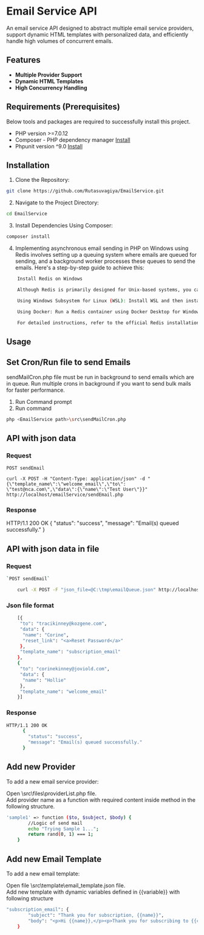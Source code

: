 # Email Service API

An email service API designed to abstract multiple email service providers, support dynamic HTML templates with personalized data, and efficiently handle high volumes of concurrent emails.

## Features

- **Multiple Provider Support** 
- **Dynamic HTML Templates** 
- **High Concurrency Handling** 

## Requirements (Prerequisites)

Below tools and packages are required to successfully install this project.

- PHP version >=7.0.12
- Composer - PHP dependency manager [Install](https://getcomposer.org/doc/00-intro.md)
- Phpunit version ^9.0 [Install](https://phpunit.de/getting-started/phpunit-9.html)

## Installation

1. Clone the Repository:
```bash
git clone https://github.com/Rutasuvagiya/EmailService.git
```

2. Navigate to the Project Directory:
```bash
cd EmailService
```

3. Install Dependencies Using Composer:
```bash
composer install
```

4. Implementing asynchronous email sending in PHP on Windows using Redis involves setting up a queuing system where emails are queued for sending, and a background worker processes these queues to send the emails. Here's a step-by-step guide to achieve this:
```bash
    Install Redis on Windows

    Although Redis is primarily designed for Unix-based systems, you can run it on Windows using the following methods:

    Using Windows Subsystem for Linux (WSL): Install WSL and then install Redis within the Linux environment.

    Using Docker: Run a Redis container using Docker Desktop for Windows.

    For detailed instructions, refer to the official Redis installation guide for Windows.
```


## Usage

## Set Cron/Run file to send Emails

sendMailCron.php file must be run in background to send emails which are in queue. Run multiple crons in background if you want to send bulk mails for faster performance.
1. Run Command prompt  
2. Run command
```bash
php <EmailService path>\src\sendMailCron.php
```

## API with json data

### Request

`POST sendEmail`

    curl -X POST -H "Content-Type: application/json" -d "{\"template_name\":\"welcome_email\",\"to\": \"test@nca.com\",\"data\":{\"name\":\"Test User\"}}" http://localhost/emailService/sendEmail.php

### Response
HTTP/1.1 200 OK
      {
        "status": "success",
        "message": "Email(s) queued successfully."
      }

## API with json data in file

### Request
```bash
`POST sendEmail`

    curl -X POST -F "json_file=@C:\tmp\emailQueue.json" http://localhost/emailService/sendEmail.php
```

### Json file format
```bash
    [{
     "to": "tracikinney@kozgene.com",
     "data": {
      "name": "Corine",
      "reset_link": "<a>Reset Password</a>"
     },
     "template_name": "subscription_email"
    },
    {
     "to": "corinekinney@joviold.com",
     "data": {
      "name": "Hollie"
     },
     "template_name": "welcome_email"
    }]
```

### Response
```bash
HTTP/1.1 200 OK
      {
        "status": "success",
        "message": "Email(s) queued successfully."
      }
```

## Add new Provider

To add a new email service provider:

Open \src\files\providerList.php file.  
Add provider name as a function with required content inside method in the following structure.

```bash
'sample1' => function ($to, $subject, $body) {
        //Logic of send mail
        echo "Trying Sample 1...";
        return rand(0, 1) === 1;
    }
```

## Add new Email Template

To add a new email template:

Open file \src\template\email_template.json file.  
Add new template with dynamic variables defined in {{variable}} with following structure

```bash
"subscription_email": {
        "subject": "Thank you for subscription, {{name}}",
        "body": "<p>Hi {{name}},</p><p>Thank you for subscribing to {{company}}! Please check your email for confirmation.</p>"
    }
```